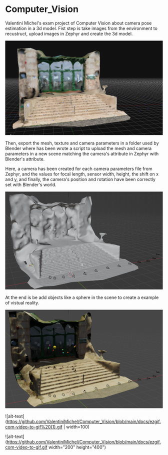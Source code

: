 # Computer_Vision
Valentini Michel's exam project of Computer Vision about camera pose estimation in a 3d model. 
Fist step is take images from the environment to recustruct, upload images in Zephyr and create the 3d model. 

 <p align="center">
   <img src="docs/Immagine.png">
 </p>

 
Then, export the mesh, texture and camera parameters in a folder used by Blender where has been wrote a script to upload the mesh and camera parameters in a new scene matching the camera's attribute in Zephyr with Blender's attribute.

Here, a camera has been created for each camera parameters file from Zephyr, and the values for focal length, sensor width, height, the shift on x and y, and finally, the camera's position and rotation have been correctly set with Blender's world.

 <p align="center">
   <img src="docs/Immagine2.png">
 </p>
At the end is be add objects like a sphere in the scene to create a example of vistual reality. 

 <p align="center">
   <img src="docs/Immagine1.png">
 </p>

![alt-text](https://github.com/ValentiniMichel/Computer_Vision/blob/main/docs/ezgif.com-video-to-gif%20(1).gif | width=100)

![alt-text](https://github.com/ValentiniMichel/Computer_Vision/blob/main/docs/ezgif.com-video-to-gif.gif width="200" height="400")
